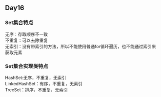 ## Day16
### Set集合特点
无序：存取顺序不一致  
不重复：可以去除重复  
无索引：没有带索引的方法，所以不能使用普通for循环遍历，也不能通过索引来获取元素  

### Set集合实现类特点
HashSet:无序，不重复，无索引  
LinkedHashSet：有序，不重复，无索引  
TreeSet：排序，不重复，无索引  

